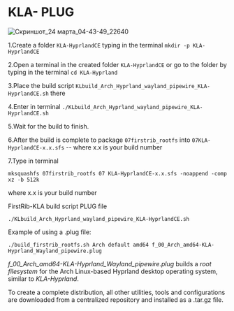# KLA- PLUG
![Скриншот_24 марта_04-43-49_22640](https://github.com/sofijacom/KLA-Hyprland/assets/107557749/9cb7631c-6fd2-4c3c-9c21-7225ee09fd70)

1.Create a folder `KLA-HyprlandCE` typing in the terminal `mkdir -p KLA-HyprlandCE`

2.Open a terminal in the created folder `KLA-HyprlandCE` or go to the folder by typing in the terminal `cd KLA-Hyprland`

3.Place the build script  `KLbuild_Arch_Hyprland_wayland_pipewire_KLA-HyprlandCE.sh`  there

4.Enter in terminal `./KLbuild_Arch_Hyprland_wayland_pipewire_KLA-HyprlandCE.sh`

5.Wait for the build to finish.

6.After the build is complete to package `07firstrib_rootfs` into `07KLA-HyprlandCE-x.x.sfs` -- where x.x is your build number

7.Type in terminal 
```
mksquashfs 07firstrib_rootfs 07 KLA-HyprlandCE-x.x.sfs -noappend -comp xz -b 512k
```
where x.x is your build number

FirstRib-KLA build script PLUG file

```
./KLbuild_Arch_Hyprland_wayland_pipewire_KLA-HyprlandCE.sh
```

Example of using a .plug file:

```
./build_firstrib_rootfs.sh Arch default amd64 f_00_Arch_amd64-KLA-Hyprland_Wayland_pipewire.plug
```

*f_00_Arch_amd64-KLA-Hyprland_Wayland_pipewire.plug* builds a *root filesystem* for the Arch Linux-based Hyprland desktop operating system, similar to *KLA-Hyprland*.

To create a complete distribution, all other utilities, tools and configurations are downloaded from a centralized repository and installed as a .tar.gz file.

